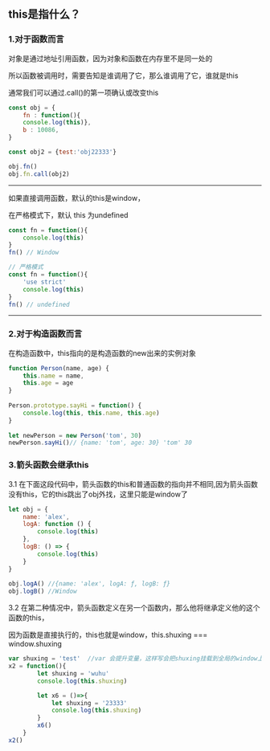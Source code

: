 ## this是指什么？

### 1.对于函数而言
对象是通过地址引用函数，因为对象和函数在内存里不是同一处的

所以函数被调用时，需要告知是谁调用了它，那么谁调用了它，谁就是this

通常我们可以通过.call()的第一项确认或改变this

```js
const obj = {
    fn : function(){
    console.log(this)},
    b : 10086,
}

const obj2 = {test:'obj22333'}

obj.fn()
obj.fn.call(obj2)
```
-----------
如果直接调用函数，默认的this是window，

在严格模式下，默认 this 为undefined
```js
const fn = function(){
    console.log(this)
}
fn() // Window

// 严格模式
const fn = function(){
    'use strict'
    console.log(this)
}
fn() // undefined
```
-------------------
### 2.对于构造函数而言

在构造函数中，this指向的是构造函数的new出来的实例对象
```js
function Person(name, age) {
    this.name = name,
    this.age = age
}
 
Person.prototype.sayHi = function() {
    console.log(this, this.name, this.age)
}
 
let newPerson = new Person('tom', 30)
newPerson.sayHi()// {name: 'tom', age: 30} 'tom' 30
```


### 3.箭头函数会继承this
3.1
在下面这段代码中，箭头函数的this和普通函数的指向并不相同,因为箭头函数没有this，它的this跳出了obj外找，这里只能是window了
```js
let obj = {
    name: 'alex',
    logA: function () {
        console.log(this)
    },
    logB: () => {
        console.log(this)
    }
}
 
obj.logA() //{name: 'alex', logA: ƒ, logB: ƒ}
obj.logB() //Window
```


3.2 在第二种情况中，箭头函数定义在另一个函数内，那么他将继承定义他的这个函数的this，

因为函数是直接执行的，this也就是window，this.shuxing === window.shuxing
```js
var shuxing = 'test'  //var 会提升变量，这样写会把shuxing挂载到全局的window上
x2 = function(){
        let shuxing = 'wuhu'
        console.log(this.shuxing)

        let x6 = ()=>{
            let shuxing = '23333'
            console.log(this.shuxing)
        }
        x6()
    }
x2()
```